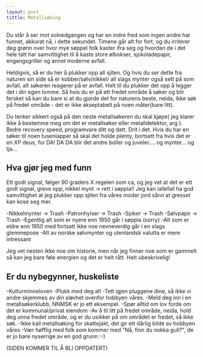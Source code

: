 ```yaml
---
layout: post
tittle: Metallsøking  
---
```

Du står å ser mot solnedgangen og har en indre fred som ingen andre har funnet, akkurat nå, i dette sekundet. Timene går alt for fort, og du irriterer deg grønn over hvor mye søppel folk kaster ifra seg og hvordan 
de i det hele tatt har samvittighet til å kaste store ølbokser, sjokoladepapir, engangsgriller og annet moderne avfall. 

Heldigvis, så er du her å plukker opp all sjiten. Og hvis du ser dette fra naturen
sin side så er kobber/sølv/nikkel/ all slags mynter også sett på som avfall, alt søkeren reagerer på er avfall. Helt til du plukker det opp å legger det i din egen lomme. Så hvis du er på ett fredet 
område å søker og blir fersket så kan du bare si at du gjorde det for naturens beste, neida, ikke søk på fredet område - det er ikke akseptabelt på noen måter(bare litt). 

Du tenker sikkert også på den neste metallsøkeren du skal kjøpe( jeg klarer ikke å bestemme meg om det er metallsøker eller metalldetektor, arg ). Bedre recovery speed, programvare ditt og datt. Drit i det. Hvis
du har en søker til noen tusenlapper så skal det holde plenty, bortsett fra hvis det er en XP deus, for DA! DA DA blir det andre boller og juveler.... og mynter... og tja... 

## Hva gjør jeg med funn

Ett godt signal, følger 90 graders X regelen som ca, og jeg vet at det er ett godt signal, greve opp, nikkel mynt -> rett i søppla!! Jeg kan iallefall ha god samvittighet at jeg plukker opp sjiten fra 
våres moder jord sånn at gresset kan kose seg mer. 

-Nikkelmynter -> Trash 
-Patronhylser -> Trash 
-Spiker -> Trash 
-Sølvpapir -> Trash 
-Egentlig alt som er nyere enn 1950 går i søppla (sorry) 
-Alt som er eldre enn 1950 med fortsatt ikke noe nevneverdig går i en slags glemmepose 
-Alt av norske sølvmynter og utenlandsk valutta er mere intressant 

Jeg vet nesten ikke noe om historie, men når jeg finner noe som er gammelt så kan jeg bare føle energien og det er helt rått. Helt ubeskrivelig! 


## Er du nybegynner, huskeliste 

-Kulturminneloven
-Plukk med deg alt
-Tett igjen pluggene dine, så ikke vi andre skjemmes av din sløvhet ovenfor hobbyen våres.
-Meld deg inn i en metallsøkerklubb, NNMSK er jo ett eksempel. 
-Spør alltid om lov forde om det er kommunal/privat eiendom 
-Av å til litt på fredet område, neida, hold deg unna fredet område, og er du usikker på om området er fredet, så ikke søk. 
-Ikke kall metallsøking for skattejakt, det gir ett dårlig bilde av hobbyen våres 
-Vær høfflig med folk som kommer med "Nå, finn du nokka gull?", de er jo bare nyserrige av en god grunn :-) 
   



(SIDEN KOMMER TIL Å BLI OPPDATERT) 
